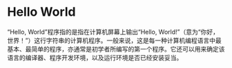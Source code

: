 Hello World
======

“Hello, World”程序指的是指在计算机屏幕上输出“Hello, World!”（意为“你好，世界！”）这行字符串的计算机程序。一般来说，这是每一种计算机编程语言中最基本、最简单的程序，亦通常是初学者所编写的第一个程序。它还可以用来确定该语言的编译器、程序开发环境，以及运行环境是否已经安装妥当。